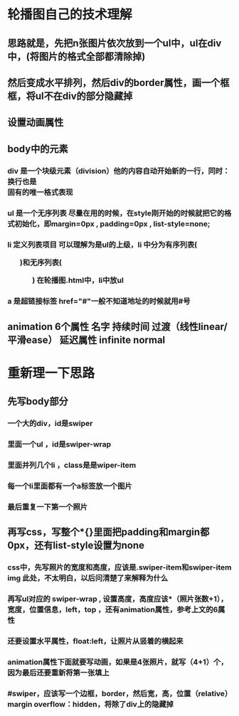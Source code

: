 # 轮播图自己的技术理解

## 思路就是，先把n张图片依次放到一个ul中，ul在div中，(将图片的格式全部都清除掉)
## 然后变成水平排列，然后div的border属性，画一个框框，将ul不在div的部分隐藏掉
## 设置动画属性

## body中的元素

### div 是一个块级元素（division）他的内容自动开始新的一行，同时：换行也是<div>固有的唯一格式表现

### ul  是一个无序列表	尽量在用的时候，在style刚开始的时候就把它的格式初始化，即margin=0px , padding=0px , list-style=none;

### li  定义列表项目 可以理解为是ul的上级，li 中分为有序列表(<ol>)和无序列表(<ul>) 在轮播图.html中，li中放ul

### a   是超链接标签 href="#"一般不知道地址的时候就用#号

## animation 6个属性  名字 持续时间 过渡（线性linear/平滑ease） 延迟属性 infinite normal



# 重新理一下思路

## 先写body部分

### 一个大的div，id是swiper
### 里面一个ul ，id是swiper-wrap
### 里面并列几个li ，class是是wiper-item 
### 每一个li里面都有一个a标签放一个图片
### 最后重复一下第一个照片


## 再写css，写整个*{}里面把padding和margin都0px，还有list-style设置为none

### css中，先写照片的宽度和高度，应该是.swiper-item和swiper-item img 此处，不太明白，以后问清楚了来解释为什么

### 再写ul对应的 swiper-wrap , 设置高度，高度应该*（照片张数+1），宽度，位置信息，left，top ，还有animation属性，参考上文的6属性

### 还要设置水平属性，float:left，让照片从竖着的横起来

### animation属性下面就要写动画，如果是4张照片，就写（4+1）个，因为最后还要重新将第一张填上

### #swiper，应该写一个边框，border，然后宽，高，位置（relative）margin overflow：hidden，将除了div上的隐藏掉

